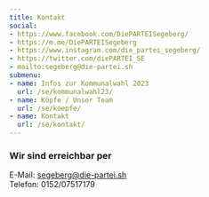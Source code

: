```yaml
---
title: Kontakt
social:
- https://www.facebook.com/DiePARTEISegeberg/
- https://m.me/DiePARTEISegeberg
- https://www.instagram.com/die_partei_segeberg/
- https://twitter.com/diePARTEI_SE
- mailto:segeberg@die-partei.sh
submenu:
- name: Infos zur Kommunalwahl 2023
  url: /se/kommunalwahl23/
- name: Köpfe / Unser Team
  url: /se/koepfe/
- name: Kontakt
  url: /se/kontakt/
---
```


### Wir sind erreichbar per

E-Mail: [segeberg@die-partei.sh](mailto:segeberg@die-partei.sh)  
Telefon: 0152/07517179
